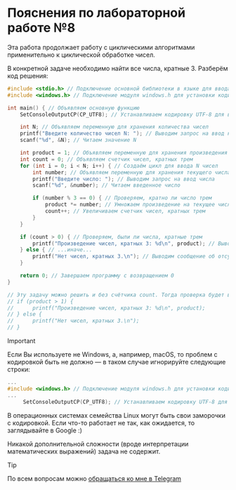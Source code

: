 # Пояснения по лабораторной работе №8

Эта работа продолжает работу с циклическими алгоритмами применительно к циклической обработке чисел.

В конкретной задаче необходимо найти все числа, кратные 3. Разберём код решения:

```c
#include <stdio.h> // Подключение основной библиотеки в языке для ввода/вывода
#include <windows.h> // Подключение модуля windows.h для установки кодировки вывода

int main() { // Объявляем основную функцию
    SetConsoleOutputCP(CP_UTF8); // Устанавливаем кодировку UTF-8 для вывода в консоли русских символов

    int N; // Объявляем переменную для хранения количества чисел
    printf("Введите количество чисел N: "); // Выводим запрос на ввод количества чисел
    scanf("%d", &N); // Читаем значение N

    int product = 1; // Объявляем переменную для хранения произведения
    int count = 0; // Объявляем счетчик чисел, кратных трем
    for (int i = 0; i < N; i++) { // Создаём цикл для ввода N чисел
        int number; // Объявляем переменную для хранения текущего числа
        printf("Введите число: "); // Выводим запрос на ввод числа
        scanf("%d", &number); // Читаем введенное число

        if (number % 3 == 0) { // Проверяем, кратно ли число трем
            product *= number; // Умножаем произведение на текущее число
            count++; // Увеличиваем счетчик чисел, кратных трем
        }
    }

    if (count > 0) { // Проверяем, были ли числа, кратные трем
        printf("Произведение чисел, кратных 3: %d\n", product); // Выводим произведение чисел, кратных трем
    } else { // ...иначе...
        printf("Нет чисел, кратных 3.\n"); // Выводим сообщение об отсутствии чисел, кратных трем
    }

    return 0; // Завершаем программу с возвращением 0
}

// Эту задачу можно решить и без счётчика count. Тогда проверка будет выглядеть так:
// if (product > 1) {
//      printf("Произведение чисел, кратных 3: %d\n", product);
// } else {
//      printf("Нет чисел, кратных 3.\n");
// }
```

> [!IMPORTANT]
> Если Вы используете не Windows, а, например, macOS, то проблем с кодировкой быть не должно — в таком случае игнорируйте следующие строки:
> ```c
> ...
> #include <windows.h> // Подключение модуля windows.h для установки кодировки вывода
> ...
>      SetConsoleOutputCP(CP_UTF8); // Устанавливаем кодировку UTF-8 для вывода в консоли русских символов: иначе будут иероглифы
> ```
>
> В операционных системах семейства Linux могут быть свои заморочки с кодировкой. Если что-то работает не так, как ожидается, то заглядывайте в Google :)

Никакой дополнительной сложности (вроде интерпретации математических выражений) задача не содержит.

> [!TIP]
> По всем вопросам можно [обращаться ко мне в Telegram](https://t.me/plunkzy)